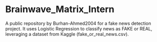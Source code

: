 # Brainwave_Matrix_Intern
A public repository by Burhan-Ahmed2004 for a fake news detection project. It uses Logistic Regression to classify news as FAKE or REAL, leveraging a dataset from Kaggle (fake_or_real_news.csv). 

